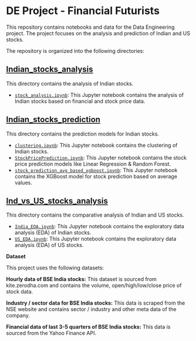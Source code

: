 # DE Project - Financial Futurists

This repository contains notebooks and data for the Data Engineering project. The project focuses on the analysis and prediction of Indian and US stocks.

The repository is organized into the following directories:

## [Indian_stocks_analysis](./Indian_stocks_analysis)

This directory contains the analysis of Indian stocks.

- [`stock_analysis.ipynb`](./Indian_stocks_analysis/stock_analysis.ipynb): This Jupyter notebook contains the analysis of Indian stocks based on financial and stock price data.

## [Indian_stocks_prediction](./Indian_stocks_prediction)

This directory contains the prediction models for Indian stocks.

- [`clustering.ipynb`](./Indian_stocks_prediction/clustering.ipynb): This Jupyter notebook contains the clustering of Indian stocks.
- [`StockPricePrediction.ipynb`](./Indian_stocks_prediction/StockPricePrediction.ipynb): This Jupyter notebook contains the stock price prediction models like Linear Regression & Random Forest.
- [`stock_prediction_avg_based_xgboost.ipynb`](./Indian_stocks_prediction/stock_prediction_avg_based_xgboost.ipynb): This Jupyter notebook contains the XGBoost model for stock prediction based on average values.

## [Ind_vs_US_stocks_analysis](./Ind_vs_US_stocks_analysis)

This directory contains the comparative analysis of Indian and US stocks.

- [`India_EDA.ipynb`](./Ind_vs_US_stocks_analysis/India_EDA.ipynb): This Jupyter notebook contains the exploratory data analysis (EDA) of Indian stocks.
- [`US_EDA.ipynb`](./Ind_vs_US_stocks_analysis/US_EDA.ipynb): This Jupyter notebook contains the exploratory data analysis (EDA) of US stocks.

**Dataset**

This project uses the following datasets:

**Hourly data of BSE India stocks:** This dataset is sourced from kite.zerodha.com and contains the volume, open/high/low/close price of stock data.

**Industry / sector data for BSE India stocks:** This data is scraped from the NSE website and contains sector / industry and other meta data of the company.

**Financial data of last 3-5 quarters of BSE India stocks:** This data is sourced from the Yahoo Finance API.
